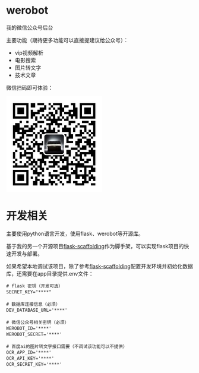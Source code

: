 # werobot
我的微信公众号后台

主要功能（期待更多功能可以直接提建议给公众号）：
- vip视频解析
- 电影搜索
- 图片转文字
- 技术文章

微信扫码即可体验：

![](docs/image/coderbox.jpg)

# 开发相关
主要使用python语言开发，使用flask、werobot等开源库。

基于我的另一个开源项目[flask-scaffolding](https://github.com/barry-ran/flask-scaffolding)作为脚手架，可以实现flask项目的快速开发与部署。

如果希望本地调试该项目，除了参考[flask-scaffolding](https://github.com/barry-ran/flask-scaffolding)配置开发环境并初始化数据库，还需要在app目录提供.env文件：
```
# flask 密钥（开发可选）
SECRET_KEY="****"

# 数据库连接信息（必须）
DEV_DATABASE_URL='****'

# 微信公众号相关密钥（必须）
WEROBOT_ID='****'
WEROBOT_SECRET='****'

# 百度ai的图片转文字接口需要（不调试该功能可以不提供）
OCR_APP_ID='****'
OCR_API_KEY='****'
OCR_SECRET_KEY='****'
```
